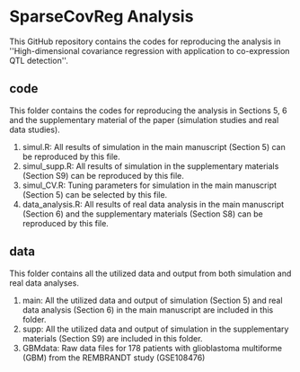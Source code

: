 SparseCovReg Analysis
================

This GitHub repository contains the codes for reproducing the analysis in ''High-dimensional covariance regression with application to co-expression QTL detection''.

## code

This folder contains the codes for reproducing the analysis in Sections 5, 6 and the supplementary material of the paper (simulation studies and real data studies).

1.  simul.R: All results of simulation in the main manuscript (Section 5) can be reproduced by this file.
2.  simul_supp.R: All results of simulation in the supplementary materials (Section S9) can be reproduced by this file.
3.  simul_CV.R: Tuning parameters for simulation in the main manuscript (Section 5) can be selected by this file.
4.  data_analysis.R: All results of real data analysis in the main manuscript (Section 6) and the supplementary materials (Section S8) can be reproduced by this file.

## data

This folder contains all the utilized data and output from both simulation and real data analyses.

1.  main: All the utilized data and output of simulation (Section 5) and real data analysis (Section 6) in the main manuscript are included in this folder.
2.  supp: All the utilized data and output of simulation in the supplementary materials (Section S9) are included in this folder.
3.  GBMdata: Raw data files for 178 patients with glioblastoma multiforme (GBM) from the REMBRANDT study (GSE108476)


